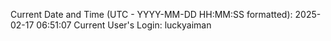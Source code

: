 Current Date and Time (UTC - YYYY-MM-DD HH:MM:SS formatted): 2025-02-17 06:51:07
Current User's Login: luckyaiman
